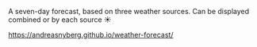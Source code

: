 A seven-day forecast, based on three weather sources. Can be displayed combined or by each source ☀️

 https://andreasnyberg.github.io/weather-forecast/